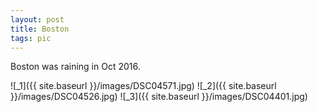 ```yaml
---
layout: post
title: Boston
tags: pic
---
```


Boston was raining in Oct 2016.

![_1]({{ site.baseurl }}/images/DSC04571.jpg)
![_2]({{ site.baseurl }}/images/DSC04526.jpg)
![_3]({{ site.baseurl }}/images/DSC04401.jpg)

